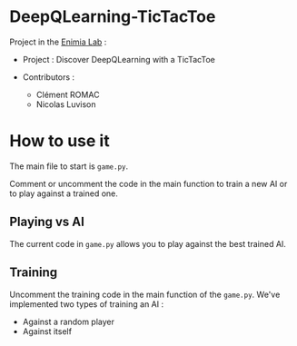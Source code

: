 # DeepQLearning-TicTacToe
Project in the [Enimia Lab](http://enimia.com/) : 
- Project :
Discover DeepQLearning with a TicTacToe

- Contributors :
  - Clément ROMAC
  - Nicolas Luvison

# How to use it
The main file to start is `game.py`.

Comment or uncomment the code in the main function to train a new AI or to play against
a trained one.

## Playing vs AI
The current code in `game.py` allows you to play against the best trained AI.

## Training
Uncomment the training code in the main function of the `game.py`. 
We've implemented two types of training an AI :
- Against a random player
- Against itself